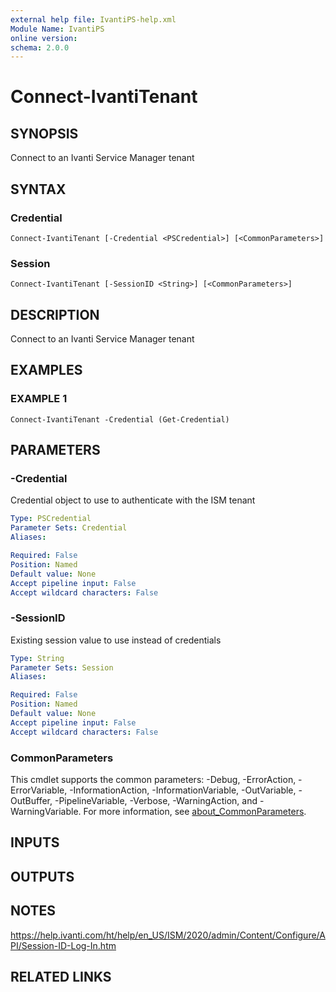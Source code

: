 ```yaml
---
external help file: IvantiPS-help.xml
Module Name: IvantiPS
online version:
schema: 2.0.0
---
```


# Connect-IvantiTenant

## SYNOPSIS
Connect to an Ivanti Service Manager tenant

## SYNTAX

### Credential
```
Connect-IvantiTenant [-Credential <PSCredential>] [<CommonParameters>]
```

### Session
```
Connect-IvantiTenant [-SessionID <String>] [<CommonParameters>]
```

## DESCRIPTION
Connect to an Ivanti Service Manager tenant

## EXAMPLES

### EXAMPLE 1
```
Connect-IvantiTenant -Credential (Get-Credential)
```

## PARAMETERS

### -Credential
Credential object to use to authenticate with the ISM tenant

```yaml
Type: PSCredential
Parameter Sets: Credential
Aliases:

Required: False
Position: Named
Default value: None
Accept pipeline input: False
Accept wildcard characters: False
```

### -SessionID
Existing session value to use instead of credentials

```yaml
Type: String
Parameter Sets: Session
Aliases:

Required: False
Position: Named
Default value: None
Accept pipeline input: False
Accept wildcard characters: False
```

### CommonParameters
This cmdlet supports the common parameters: -Debug, -ErrorAction, -ErrorVariable, -InformationAction, -InformationVariable, -OutVariable, -OutBuffer, -PipelineVariable, -Verbose, -WarningAction, and -WarningVariable. For more information, see [about_CommonParameters](http://go.microsoft.com/fwlink/?LinkID=113216).

## INPUTS

## OUTPUTS

## NOTES
https://help.ivanti.com/ht/help/en_US/ISM/2020/admin/Content/Configure/API/Session-ID-Log-In.htm

## RELATED LINKS
